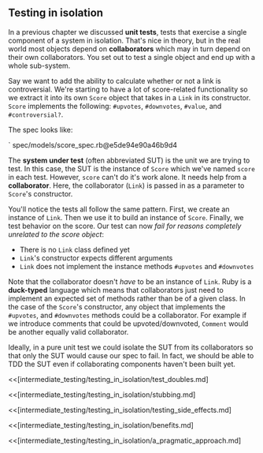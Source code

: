 ## Testing in isolation

In a previous chapter we discussed **unit tests**, tests that exercise a single
component of a system in isolation. That's nice in theory, but in the real world
most objects depend on **collaborators** which may in turn depend on their own
collaborators. You set out to test a single object and end up with a whole
sub-system.

Say we want to add the ability to calculate whether or not a link is
controversial. We're starting to have a lot of score-related functionality so we
extract it into its own `Score` object that takes in a `Link` in its
constructor. `Score` implements the following: `#upvotes`, `#downvotes`,
`#value`, and `#controversial?`.

The spec looks like:

` spec/models/score_spec.rb@e5de94e90a46b9d4

The **system under test** (often abbreviated SUT) is the unit we are trying to
test. In this case, the SUT is the instance of `Score` which we've named `score`
in each test. However, `score` can't do it's work alone. It needs help from a
**collaborator**. Here, the collaborator (`Link`) is passed in as a parameter to
`Score`'s constructor.

You'll notice the tests all follow the same pattern. First, we create an
instance of `Link`. Then we use it to build an instance of `Score`. Finally, we
test behavior on the score. Our test can now *fail for reasons completely
unrelated to the score object*:

* There is no `Link` class defined yet
* `Link`'s constructor expects different arguments
* `Link` does not implement the instance methods `#upvotes` and `#downvotes`

Note that the collaborator doesn't *have* to be an instance of `Link`. Ruby is a
**duck-typed** language which means that collaborators just need to implement an
expected set of methods rather than be of a given class. In the case of the
`Score`'s constructor, any object that implements the `#upvotes`, and
`#downvotes` methods could be a collaborator. For example if we introduce
comments that could be upvoted/downvoted, `Comment` would be another equally
valid collaborator.

Ideally, in a pure unit test we could isolate the SUT from its collaborators so
that only the SUT would cause our spec to fail. In fact, we should be able to
TDD the SUT even if collaborating components haven't been built yet.

<<[intermediate_testing/testing_in_isolation/test_doubles.md]

<<[intermediate_testing/testing_in_isolation/stubbing.md]

<<[intermediate_testing/testing_in_isolation/testing_side_effects.md]

<<[intermediate_testing/testing_in_isolation/benefits.md]

<<[intermediate_testing/testing_in_isolation/a_pragmatic_approach.md]
